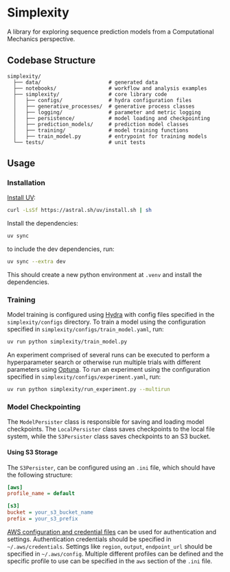 # Simplexity

A library for exploring sequence prediction models from a Computational Mechanics perspective.

## Codebase Structure

```
simplexity/
  ├── data/                      # generated data
  ├── notebooks/                 # workflow and analysis examples
  ├── simplexity/                # core library code
  │   ├── configs/               # hydra configuration files
  │   ├── generative_processes/  # generative process classes
  │   ├── logging/               # parameter and metric logging
  │   ├── persistence/           # model loading and checkpointing
  │   ├── prediction_models/     # prediction model classes
  │   ├── training/              # model training functions
  │   ├── train_model.py         # entrypoint for training models
  └── tests/                     # unit tests
```

## Usage

### Installation

[Install UV](https://docs.astral.sh/uv/getting-started/installation/):

```bash
curl -LsSf https://astral.sh/uv/install.sh | sh
```

Install the dependencies:

```bash
uv sync
```

to include the dev dependencies, run:

```bash
uv sync --extra dev
```

This should create a new python environment at `.venv` and install the dependencies.

### Training

Model training is configured using [Hydra](https://hydra.cc/) with config files specified in the `simplexity/configs` directory. To train a model using the configuration specified in `simplexity/configs/train_model.yaml`, run:

```bash
uv run python simplexity/train_model.py
```

An experiment comprised of several runs can be executed to perform a hyperparameter search or otherwise run multiple trials with different parameters using [Optuna](https://optuna.org/). To run an experiment using the configuration specified in `simplexity/configs/experiment.yaml`, run:

```bash
uv run python simplexity/run_experiment.py --multirun
```

### Model Checkpointing

The `ModelPersister` class is responsible for saving and loading model checkpoints. The `LocalPersister` class saves checkpoints to the local file system, while the `S3Persister` class saves checkpoints to an S3 bucket.
#### Using S3 Storage

The `S3Persister`, can be configured using an `.ini` file, which should have the following structure:

```ini
[aws]
profile_name = default

[s3]
bucket = your_s3_bucket_name
prefix = your_s3_prefix
```

[AWS configuration and credential files](https://docs.aws.amazon.com/cli/v1/userguide/cli-configure-files.html) can be used for authentication and settings. Authentication credentials should be specified in `~/.aws/credentials`. Settings like `region`, `output`, `endpoint_url` should be specified in `~/.aws/config`. Multiple different profiles can be defined and the specific profile to use can be specified in the `aws` section of the `.ini` file.
